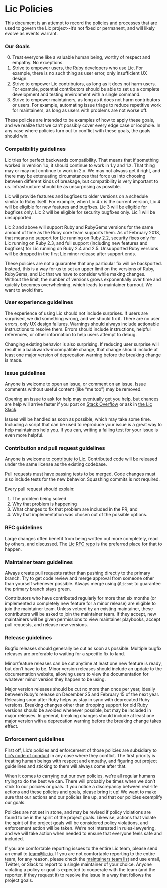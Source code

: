 # Lic Policies

This document is an attempt to record the policies and processes that are used to govern the Lic project--it’s not fixed or permanent, and will likely evolve as events warrant.

### Our Goals

0. Treat everyone like a valuable human being, worthy of respect and empathy. No exceptions.
1. Strive to empower users, the Ruby developers who use Lic. For example, there is no such thing as user error, only insufficient UX design.
2. Strive to empower Lic contributors, as long as it does not harm users. For example, potential contributors should be able to set up a complete development and testing environment with a single command.
3. Strive to empower maintainers, as long as it does not harm contributors or users. For example, automating issue triage to reduce repetitive work for maintainers, as long as users with problems are not worse off.

These policies are intended to be examples of how to apply these goals, and we realize that we can’t possibly cover every edge case or loophole. In any case where policies turn out to conflict with these goals, the goals should win.

### Compatibility guidelines

Lic tries for perfect backwards compatibility. That means that if something worked in version 1.x, it should continue to work in 1.y and 1.z. That thing may or may not continue to work in 2.x. We may not always get it right, and there may be extenuating circumstances that force us into choosing between different kinds of breakage, but compatibility is very important to us. Infrastructure should be as unsurprising as possible.

Lic will provide features and bugfixes to older versions on a schedule similar to Ruby itself. For example, when Lic 4.x is the current version, Lic 4 will be eligible for new features and bugfixes. Lic 3 will be eligible for bugfixes only. Lic 2 will be eligible for security bugfixes only. Lic 1 will be unsupported.

Lic 2 and above will support Ruby and RubyGems versions for the same amount of time as the Ruby core team supports them. As of February 2018, that means no support for Lic running on Ruby 2.2, security fixes only for Lic running on Ruby 2.3, and full support (including new features and bugfixes) for Lic running on Ruby 2.4 and 2.5. Unsupported Ruby versions will be dropped in the first Lic minor release after support ends.

These policies are not a guarantee that any particular fix will be backported. Instead, this is a way for us to set an upper limit on the versions of Ruby, RubyGems, and Lic that we have to consider while making changes. Without the limit, the number of versions grows exponentially over time and quickly becomes overwhelming, which leads to maintainer burnout. We want to avoid that.

### User experience guidelines

The experience of using Lic should not include surprises. If users are surprised, we did something wrong, and we should fix it. There are no user errors, only UX design failures. Warnings should always include actionable instructions to resolve them. Errors should include instructions, helpful references, or other information to help users attempt to debug.

Changing existing behavior is also surprising. If reducing user surprise will result in a backwards-incompatible change, that change should include at least one major version of deprecation warning before the breaking change is made.

### Issue guidelines

Anyone is welcome to open an issue, or comment on an issue. Issue comments without useful content (like “me too”) may be removed.

Opening an issue to ask for help may eventually get you help, but chances are help will arrive faster if you post on [Stack Overflow](https://stackoverflow.com) or ask in [the Lic Slack](https://slack.lic.io).

Issues will be handled as soon as possible, which may take some time. Including a script that can be used to reproduce your issue is a great way to help maintainers help you. If you can, writing a failing test for your issue is even more helpful.

### Contribution and pull request guidelines

Anyone is welcome to [contribute to Lic](README.md). Contributed code will be released under the same license as the existing codebase.

Pull requests must have passing tests to be merged. Code changes must also include tests for the new behavior. Squashing commits is not required.

Every pull request should explain:

1. The problem being solved
2. Why that problem is happening
3. What changes to fix that problem are included in the PR, and
4. Why that implementation was chosen out of the possible options.

### RFC guidelines

Large changes often benefit from being written out more completely, read by others, and discussed. The [Lic RFC repo](https://github.com/lic/rfcs) is the preferred place for that to happen.

### Maintainer team guidelines

Always create pull requests rather than pushing directly to the primary branch. Try to get code review and merge approval from someone other than yourself whenever possible. Always merge using `@licbot` to guarantee the primary branch stays green.

Contributors who have contributed regularly for more than six months (or implemented a completely new feature for a minor release) are eligible to join the maintainer team. Unless vetoed by an existing maintainer, these contributors will be asked to join the maintainer team. If they accept, new maintainers will be given permissions to view maintainer playbooks, accept pull requests, and release new versions.

### Release guidelines

Bugfix releases should generally be cut as soon as possible. Multiple bugfix releases are preferable to waiting for a specific fix to land.

Minor/feature releases can be cut anytime at least one new feature is ready, but don’t have to be. Minor version releases should include an update to the documentation website, allowing users to view the documentation for whatever minor version they happen to be using.

Major version releases should be cut no more than once per year, ideally between Ruby's release on December 25 and February 15 of the next year. Releasing soon after Ruby helps us stay in sync with deprecated Ruby versions. Breaking changes other than dropping support for old Ruby versions should be avoided whenever possible, but may be included in major releases. In general, breaking changes should include at least one major version with a deprecation warning before the breaking change takes effect.

### Enforcement guidelines

First off, Lic’s policies and enforcement of those policies are subsidiary to [Lic’s code of conduct](https://github.com/lic/lic/blob/master/CODE_OF_CONDUCT.md) in any case where they conflict. The first priority is treating human beings with respect and empathy, and figuring out project guidelines and sticking to them will always come after that.

When it comes to carrying out our own policies, we’re all regular humans trying to do the best we can. There will probably be times when we don’t stick to our policies or goals. If you notice a discrepancy between real-life actions and these policies and goals, please bring it up! We want to make sure that our actions and our policies line up, and that our policies exemplify our goals.

Policies are not set in stone, and may be revised if policy violations are found to be in the spirit of the project goals. Likewise, actions that violate the spirit of the project goals will be considered policy violations, and enforcement action will be taken. We’re not interested in rules-lawyering, and we will take action when needed to ensure that everyone feels safe and included.

If you are comfortable reporting issues to the entire Lic team, please send an email to team@lic.io. If you are not comfortable reporting to the entire team, for any reason, please check the [maintainers team list](https://lic.io/team) and use email, Twitter, or Slack to report to a single maintainer of your choice. Anyone violating a policy or goal is expected to cooperate with the team (and the reporter, if they request it) to resolve the issue in a way that follows the project goals.
